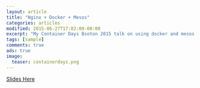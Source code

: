 ```yaml
---
layout: article
title: "Nginx + Docker + Mesos"
categories: articles
modified: 2015-06-27T17:02:00-00:00
excerpt: "My Container Days Bsoton 2015 talk on using docker and mesos to create an elastic load balancing system."
tags: [sample]
comments: true
ads: true
image:
  teaser: containerdays.png
---
```


<a href="http://slides.com/stephensalinas-1/hubspot-container-days-2015">Slides Here</a>